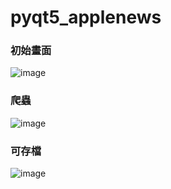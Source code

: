 # pyqt5_applenews


### 初始畫面
![image](http://imgur.com/JhCT0T2.png)

### 爬蟲
![image](http://imgur.com/Xld7urk.png)

### 可存檔
![image](http://imgur.com/gO02a1H.png)
